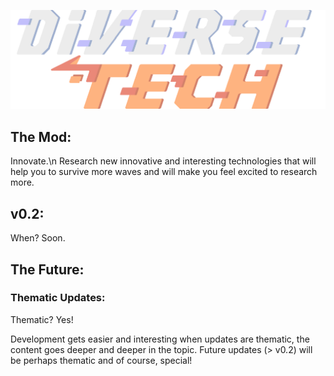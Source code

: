 ![Logo](logo.png)

## The Mod:
Innovate.\n
Research new innovative and interesting technologies that will help you to survive more waves and will make you feel excited to research more.

## v0.2:
When? Soon.

## The Future:
### Thematic Updates:

Thematic? Yes!

Development gets easier and interesting when updates are thematic, the content goes deeper and deeper in the topic. Future updates (> v0.2) will be perhaps thematic and of course, special!
